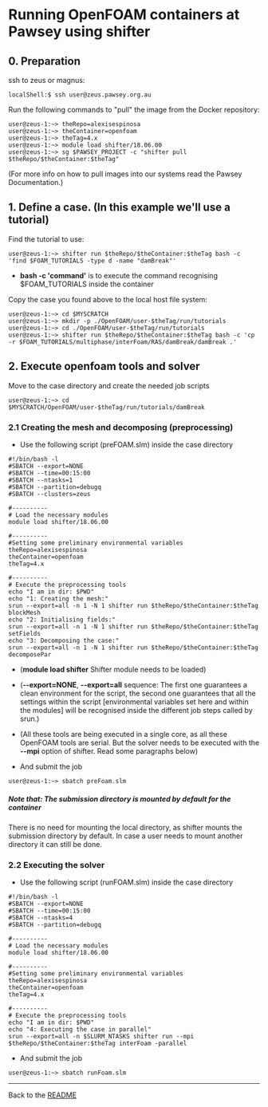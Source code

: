 # Running OpenFOAM containers at Pawsey using shifter

## 0. Preparation

ssh to zeus or magnus:

```shell
localShell:$ ssh user@zeus.pawsey.org.au
```

Run the following commands to "pull" the image from the Docker repository:

```shell
user@zeus-1:~> theRepo=alexisespinosa
user@zeus-1:~> theContainer=openfoam
user@zeus-1:~> theTag=4.x
user@zeus-1:~> module load shifter/18.06.00
user@zeus-1:~> sg $PAWSEY_PROJECT -c "shifter pull $theRepo/$theContainer:$theTag"
```
(For more info on how to pull images into our systems read the Pawsey Documentation.)

## 1. Define a case. (In this example we'll use a tutorial)
Find the tutorial to use:

```shell
user@zeus-1:~> shifter run $theRepo/$theContainer:$theTag bash -c 'find $FOAM_TUTORIALS -type d -name "damBreak"'
```
* **bash -c 'command'** is to execute the command recognising $FOAM_TUTORIALS inside the container
 
Copy the case you found above to the local host file system:

```shell
user@zeus-1:~> cd $MYSCRATCH
user@zeus-1:~> mkdir -p ./OpenFOAM/user-$theTag/run/tutorials
user@zeus-1:~> cd ./OpenFOAM/user-$theTag/run/tutorials
user@zeus-1:~> shifter run $theRepo/$theContainer:$theTag bash -c 'cp -r $FOAM_TUTORIALS/multiphase/interFoam/RAS/damBreak/damBreak .'  
```

## 2. Execute openfoam tools and solver
Move to the case directory and create the needed job scripts

```shell
user@zeus-1:~> cd $MYSCRATCH/OpenFOAM/user-$theTag/run/tutorials/damBreak
```

### 2.1 Creating the mesh and decomposing (preprocessing)
* Use the following script (preFOAM.slm) inside the case directory 

~~~shell
#!/bin/bash -l 
#SBATCH --export=NONE
#SBATCH --time=00:15:00
#SBATCH --ntasks=1
#SBATCH --partition=debugq
#SBATCH --clusters=zeus

#----------
# Load the necessary modules
module load shifter/18.06.00

#----------
#Setting some preliminary environmental variables
theRepo=alexisespinosa
theContainer=openfoam
theTag=4.x

#----------
# Execute the preprocessing tools
echo "I am in dir: $PWD"
echo "1: Creating the mesh:"
srun --export=all -n 1 -N 1 shifter run $theRepo/$theContainer:$theTag blockMesh
echo "2: Initialising fields:"
srun --export=all -n 1 -N 1 shifter run $theRepo/$theContainer:$theTag setFields
echo "3: Decomposing the case:"
srun --export=all -n 1 -N 1 shifter run $theRepo/$theContainer:$theTag decomposePar
~~~
* (**module load shifter** Shifter module needs to be loaded)
* (**--export=NONE**, **--export=all** sequence: The first one guarantees a clean environment for the script, the second one guarantees that all the settings within the script [environmental variables set here and within the modules] will be recognised inside the different job steps called by srun.)
* (All these tools are being executed in a single core, as all these OpenFOAM tools are serial. But the solver needs to be executed with the **--mpi** option of shifter. Read some paragraphs below)


* And submit the job

```shell
user@zeus-1:~> sbatch preFoam.slm
```
##### Note that: The submission directory is mounted by default for the container
There is no need for mounting the local directory, as shifter mounts the submission directory by default. In case a user needs to mount another directory it can still be done.

### 2.2 Executing the solver
* Use the following script (runFOAM.slm) inside the case directory 

~~~shell
#!/bin/bash -l 
#SBATCH --export=NONE
#SBATCH --time=00:15:00
#SBATCH --ntasks=4
#SBATCH --partition=debugq

#----------
# Load the necessary modules
module load shifter/18.06.00

#----------
#Setting some preliminary environmental variables
theRepo=alexisespinosa
theContainer=openfoam
theTag=4.x

#----------
# Execute the preprocessing tools
echo "I am in dir: $PWD"
echo "4: Executing the case in parallel"
srun --export=all -n $SLURM_NTASKS shifter run --mpi $theRepo/$theContainer:$theTag interFoam -parallel
~~~

* And submit the job

```shell
user@zeus-1:~> sbatch runFoam.slm
```



---
Back to the [README](../../README.md)